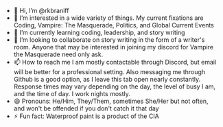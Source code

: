 - 👋 Hi, I’m @rkbraniff
- 👀 I’m interested in a wide variety of things. My current fixations are Coding, Vampire: The Masquerade, Politics, and Global Current Events
- 🌱 I’m currently learning coding, leadership, and story writing
- 💞️ I’m looking to collaborate on story writing in the form of a writer's room. Anyone that may be interested in joining my discord for Vampire the Masquerade need only ask.
- 📫 How to reach me I am mostly contactable through Discord, but email will be better for a professional setting. Also messaging me through Github is a good option, as I leave this tab open nearly constantly. Response times may vary depending on the day, the level of busy I am, and the time of day. I work nights mostly.
- 😄 Pronouns: He/Him, They/Them, sometimes She/Her but not often, and won't be offended if you don't catch it that day
- ⚡ Fun fact: Waterproof paint is a product of the CIA

<!---
rkbraniff/rkbraniff is a ✨ special ✨ repository because its `README.md` (this file) appears on your GitHub profile.
You can click the Preview link to take a look at your changes.
--->

